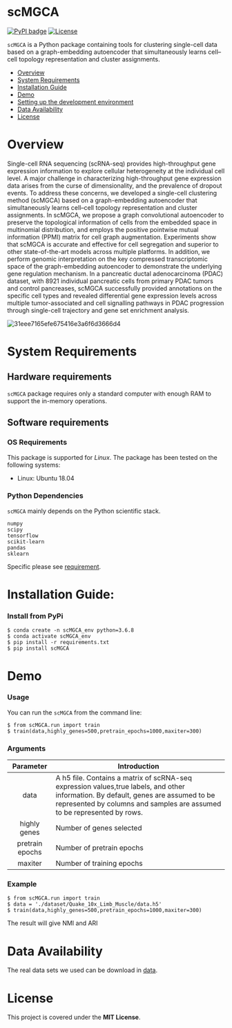 # scMGCA

[![PyPI badge](https://img.shields.io/pypi/v/scMGCA.svg)](https://pypi.org/project/scMGCA/)
[![License](https://img.shields.io/badge/License-MIT-green.svg)](https://opensource.org/licenses/MIT)

`scMGCA` is a Python package containing tools for clustering single-cell data based on a graph-embedding autoencoder that simultaneously learns cell–cell topology representation and cluster assignments.

- [Overview](#overview)
- [System Requirements](#system-requirements)
- [Installation Guide](#installation-guide)
- [Demo](#Demo)
- [Setting up the development environment](#setting-up-the-development-environment)
- [Data Availability](#data-availability)
- [License](#license)


# Overview
Single-cell RNA sequencing (scRNA-seq) provides high-throughput gene expression information to explore cellular heterogeneity at the individual cell level. A major challenge in characterizing high-throughput gene expression data arises from the curse of dimensionality, and the prevalence of dropout events. To address these concerns, we developed a single-cell clustering method (scMGCA) based on a graph-embedding autoencoder that simultaneously learns cell–cell topology representation and cluster assignments. In scMGCA, we propose a graph convolutional autoencoder to preserve the topological information of cells from the embedded space in multinomial distribution, and employs the positive pointwise mutual information (PPMI) matrix for cell graph augmentation. Experiments show that scMGCA is accurate and effective for cell segregation and superior to other state-of-the-art models across multiple platforms. In addition, we perform genomic interpretation on the key compressed transcriptomic space of the graph-embedding autoencoder to demonstrate the underlying gene regulation mechanism. In a pancreatic ductal adenocarcinoma (PDAC) dataset, with 8921 individual pancreatic cells from primary PDAC tumors and control pancreases, scMGCA successfully provided annotations on the specific cell types and revealed differential gene expression levels across multiple tumor-associated and cell signalling pathways in PDAC progression through single-cell trajectory and gene set enrichment analysis.


![31eee7165efe675416e3a6f6d3666d4](https://user-images.githubusercontent.com/65069252/166087735-0f1cb1fb-27e4-4c6c-8852-47dd17b42cba.png)

# System Requirements
## Hardware requirements
`scMGCA` package requires only a standard computer with enough RAM to support the in-memory operations.

## Software requirements
### OS Requirements
This package is supported for *Linux*. The package has been tested on the following systems:
+ Linux: Ubuntu 18.04

### Python Dependencies
`scMGCA` mainly depends on the Python scientific stack.
```
numpy
scipy
tensorflow
scikit-learn
pandas
sklearn
```
Specific please see <a href="https://github.com/Philyzh8/scMGCA/blob/master/requirements.txt">requirement</a>.

# Installation Guide:

### Install from PyPi

```
$ conda create -n scMGCA_env python=3.6.8
$ conda activate scMGCA_env
$ pip install -r requirements.txt
$ pip install scMGCA
```

# Demo

### Usage

You can run the `scMGCA` from the command line:

```
$ from scMGCA.run import train
$ train(data,highly_genes=500,pretrain_epochs=1000,maxiter=300)
```

### Arguments

|    Parameter    | Introduction                                                 |
| :-------------: | ------------------------------------------------------------ |
|      data       | A h5 file. Contains a matrix of scRNA-seq expression values,true labels, and other information. By default, genes are assumed to be represented by columns and samples are assumed to be represented by rows. |
|  highly genes   | Number of genes selected                                     |
| pretrain epochs | Number of pretrain epochs                                    |
|     maxiter     | Number of training epochs                                    |


### Example

```
$ from scMGCA.run import train
$ data = './dataset/Quake_10x_Limb_Muscle/data.h5'
$ train(data,highly_genes=500,pretrain_epochs=1000,maxiter=300)
```

The result will give NMI and ARI



# Data Availability

The real data sets we used can be download in <a href="https://drive.google.com/drive/folders/1BIZxZNbouPtGf_cyu7vM44G5EcbxECeu">data</a>.

# License

This project is covered under the **MIT License**.
